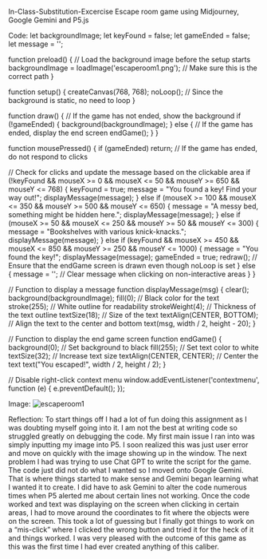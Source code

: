 In-Class-Substitution-Excercise
Escape room game using Midjourney, Google Gemini and P5.js


Code:
let backgroundImage;
let keyFound = false;
let gameEnded = false;
let message = '';

function preload() {
  // Load the background image before the setup starts
  backgroundImage = loadImage('escaperoom1.png'); // Make sure this is the correct path
}

function setup() {
  createCanvas(768, 768);
  noLoop(); // Since the background is static, no need to loop
}

function draw() {
  // If the game has not ended, show the background
  if (!gameEnded) {
    background(backgroundImage);
  } else {
    // If the game has ended, display the end screen
    endGame();
  }
}

function mousePressed() {
  if (gameEnded) return; // If the game has ended, do not respond to clicks

  // Check for clicks and update the message based on the clickable area
  if (!keyFound && mouseX >= 0 && mouseX <= 50 && mouseY >= 650 && mouseY <= 768) {
    keyFound = true;
    message = "You found a key! Find your way out!";
    displayMessage(message);
  } else if (mouseX >= 100 && mouseX <= 350 && mouseY >= 500 && mouseY <= 650) {
    message = "A messy bed, something might be hidden here.";
    displayMessage(message);
  } else if (mouseX >= 50 && mouseX <= 250 && mouseY >= 50 && mouseY <= 300) {
    message = "Bookshelves with various knick-knacks.";
    displayMessage(message);
  } else if (keyFound && mouseX >= 450 && mouseX <= 850 && mouseY >= 250 && mouseY <= 1000) {
     message = "You found the key!";
    displayMessage(message);
    gameEnded = true;
    redraw(); // Ensure that the endGame screen is drawn even though noLoop is set
  } else {
    message = ''; // Clear message when clicking on non-interactive areas
  }
}

// Function to display a message
function displayMessage(msg) {
  clear();
  background(backgroundImage);
  fill(0); // Black color for the text
  stroke(255); // White outline for readability
  strokeWeight(4); // Thickness of the text outline
  textSize(18); // Size of the text
  textAlign(CENTER, BOTTOM); // Align the text to the center and bottom
  text(msg, width / 2, height - 20);
}

// Function to display the end game screen
function endGame() {
  background(0); // Set background to black
  fill(255); // Set text color to white
  textSize(32); // Increase text size
  textAlign(CENTER, CENTER); // Center the text
  text("You escaped!", width / 2, height / 2);
}

// Disable right-click context menu
window.addEventListener('contextmenu', function (e) {
  e.preventDefault();
});


Image:
![escaperoom1](https://github.com/boatboyrob27/In-Class-Substitution-Excercise/assets/160073731/217fa3e4-aca3-4b76-9fd4-196bf1975e82)





Reflection:
To start things off I had a lot of fun doing this assignment as I was doubting myself going into it. I am not the best at writing code so struggled greatly on debugging the code. My first main issue I ran into was simply inputting my image into P5. I soon realized this was just user error and move on quickly with the image showing up in the window. The next problem I had was trying to use Chat GPT to write the script for the game. The code just did not do what I wanted so I moved onto Google Gemini. That is where things started to make sense and Gemini began learning what I wanted it to create. I did have to ask Gemini to alter the code numerous times when P5 alerted me about certain lines not working. Once the code worked and text was displaying on the screen when clicking in certain areas, I had to move around the coordinates to fit where the objects were on the screen. This took a lot of guessing but I finally got things to work on a “mis-click” where I clicked the wrong button and tried it for the heck of it and things worked. I was very pleased with the outcome of this game as this was the first time I had ever created anything of this caliber. 





